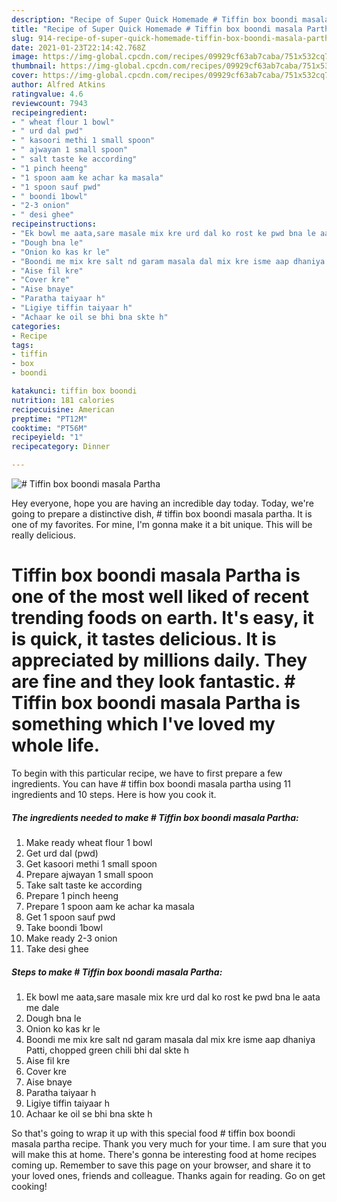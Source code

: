 ```yaml
---
description: "Recipe of Super Quick Homemade # Tiffin box boondi masala Partha"
title: "Recipe of Super Quick Homemade # Tiffin box boondi masala Partha"
slug: 914-recipe-of-super-quick-homemade-tiffin-box-boondi-masala-partha
date: 2021-01-23T22:14:42.768Z
image: https://img-global.cpcdn.com/recipes/09929cf63ab7caba/751x532cq70/tiffin-box-boondi-masala-partha-recipe-main-photo.jpg
thumbnail: https://img-global.cpcdn.com/recipes/09929cf63ab7caba/751x532cq70/tiffin-box-boondi-masala-partha-recipe-main-photo.jpg
cover: https://img-global.cpcdn.com/recipes/09929cf63ab7caba/751x532cq70/tiffin-box-boondi-masala-partha-recipe-main-photo.jpg
author: Alfred Atkins
ratingvalue: 4.6
reviewcount: 7943
recipeingredient:
- " wheat flour 1 bowl"
- " urd dal pwd"
- " kasoori methi 1 small spoon"
- " ajwayan 1 small spoon"
- " salt taste ke according"
- "1 pinch heeng"
- "1 spoon aam ke achar ka masala"
- "1 spoon sauf pwd"
- " boondi 1bowl"
- "2-3 onion"
- " desi ghee"
recipeinstructions:
- "Ek bowl me aata,sare masale mix kre urd dal ko rost ke pwd bna le aata me dale"
- "Dough bna le"
- "Onion ko kas kr le"
- "Boondi me mix kre salt nd garam masala dal mix kre isme aap dhaniya Patti, chopped green chili bhi dal skte h"
- "Aise fil kre"
- "Cover kre"
- "Aise bnaye"
- "Paratha taiyaar h"
- "Ligiye tiffin taiyaar h"
- "Achaar ke oil se bhi bna skte h"
categories:
- Recipe
tags:
- tiffin
- box
- boondi

katakunci: tiffin box boondi 
nutrition: 181 calories
recipecuisine: American
preptime: "PT12M"
cooktime: "PT56M"
recipeyield: "1"
recipecategory: Dinner

---
```



![# Tiffin box boondi masala Partha](https://img-global.cpcdn.com/recipes/09929cf63ab7caba/751x532cq70/tiffin-box-boondi-masala-partha-recipe-main-photo.jpg)

Hey everyone, hope you are having an incredible day today. Today, we're going to prepare a distinctive dish, # tiffin box boondi masala partha. It is one of my favorites. For mine, I'm gonna make it a bit unique. This will be really delicious.



# Tiffin box boondi masala Partha is one of the most well liked of recent trending foods on earth. It's easy, it is quick, it tastes delicious. It is appreciated by millions daily. They are fine and they look fantastic. # Tiffin box boondi masala Partha is something which I've loved my whole life.


To begin with this particular recipe, we have to first prepare a few ingredients. You can have # tiffin box boondi masala partha using 11 ingredients and 10 steps. Here is how you cook it.

<!--inarticleads1-->

##### The ingredients needed to make # Tiffin box boondi masala Partha:

1. Make ready  wheat flour 1 bowl
1. Get  urd dal (pwd)
1. Get  kasoori methi 1 small spoon
1. Prepare  ajwayan 1 small spoon
1. Take  salt taste ke according
1. Prepare 1 pinch heeng
1. Prepare 1 spoon aam ke achar ka masala
1. Get 1 spoon sauf pwd
1. Take  boondi 1bowl
1. Make ready 2-3 onion
1. Take  desi ghee




<!--inarticleads2-->

##### Steps to make # Tiffin box boondi masala Partha:

1. Ek bowl me aata,sare masale mix kre urd dal ko rost ke pwd bna le aata me dale
1. Dough bna le
1. Onion ko kas kr le
1. Boondi me mix kre salt nd garam masala dal mix kre isme aap dhaniya Patti, chopped green chili bhi dal skte h
1. Aise fil kre
1. Cover kre
1. Aise bnaye
1. Paratha taiyaar h
1. Ligiye tiffin taiyaar h
1. Achaar ke oil se bhi bna skte h




So that's going to wrap it up with this special food # tiffin box boondi masala partha recipe. Thank you very much for your time. I am sure that you will make this at home. There's gonna be interesting food at home recipes coming up. Remember to save this page on your browser, and share it to your loved ones, friends and colleague. Thanks again for reading. Go on get cooking!
